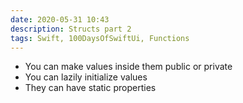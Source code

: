 ```yaml
---
date: 2020-05-31 10:43
description: Structs part 2
tags: Swift, 100DaysOfSwiftUi, Functions
---
```


- You can make values inside them public or private
- You can lazily initialize values
- They can have static properties
